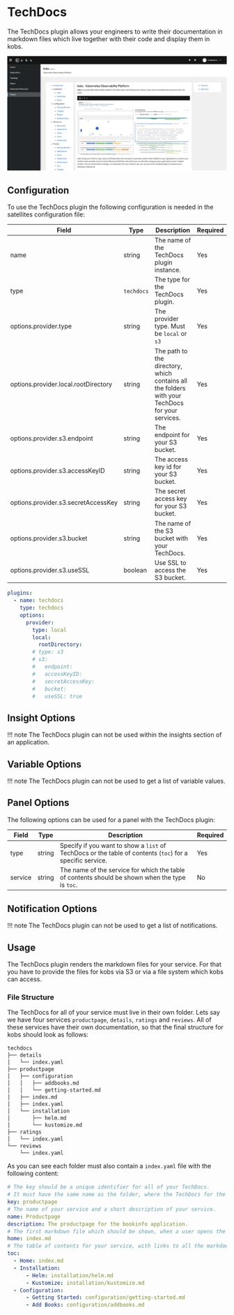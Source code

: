 # TechDocs

The TechDocs plugin allows your engineers to write their documentation in markdown files which live together with their code and display them in kobs.

![TechDocs](assets/techdocs.png)

## Configuration

To use the TechDocs plugin the following configuration is needed in the satellites configuration file:

| Field | Type | Description | Required |
| ----- | ---- | ----------- | -------- |
| name | string | The name of the TechDocs plugin instance. | Yes |
| type | `techdocs` | The type for the TechDocs plugin. | Yes |
| options.provider.type | string | The provider type. Must be `local` or `s3` | Yes |
| options.provider.local.rootDirectory | string | The path to the directory, which contains all the folders with your TechDocs for your services. | Yes |
| options.provider.s3.endpoint | string | The endpoint for your S3 bucket. | Yes |
| options.provider.s3.accessKeyID | string | The access key id for your S3 bucket. | Yes |
| options.provider.s3.secretAccessKey | string | The secret access key for your S3 bucket. | Yes |
| options.provider.s3.bucket | string | The name of the S3 bucket with your TechDocs. | Yes |
| options.provider.s3.useSSL | boolean | Use SSL to access the S3 bucket. | Yes |

```yaml
plugins:
  - name: techdocs
    type: techdocs
    options:
      provider:
        type: local
        local:
          rootDirectory:
        # type: s3
        # s3:
        #   endpoint:
        #   accessKeyID:
        #   secretAccessKey:
        #   bucket:
        #   useSSL: true
```

## Insight Options

!!! note
    The TechDocs plugin can not be used within the insights section of an application.

## Variable Options

!!! note
    The TechDocs plugin can not be used to get a list of variable values.

## Panel Options

The following options can be used for a panel with the TechDocs plugin:

| Field | Type | Description | Required |
| ----- | ---- | ----------- | -------- |
| type | string | Specify if you want to show a `list` of TechDocs or the table of contents (`toc`) for a specific service. | Yes |
| service | string | The name of the service for which the table of contents should be shown when the type is `toc`. | No |

## Notification Options

!!! note
    The TechDocs plugin can not be used to get a list of notifications.

## Usage

The TechDocs plugin renders the markdown files for your service. For that you have to provide the files for kobs via S3 or via a file system which kobs can access.

### File Structure

The TechDocs for all of your service must live in their own folder. Lets say we have four services `productpage`, `details`, `ratings` and `reviews`. All of these services have their own documentation, so that the final structure for kobs should look as follows:

```plain
techdocs
├── details
│   └── index.yaml
├── productpage
│   ├── configuration
│   │   ├── addbooks.md
│   │   └── getting-started.md
│   ├── index.md
│   ├── index.yaml
│   └── installation
│       ├── helm.md
│       └── kustomize.md
├── ratings
│   └── index.yaml
└── reviews
    └── index.yaml
```

As you can see each folder must also contain a `index.yaml` file with the following content:

```yaml
# The key should be a unique identifier for all of your TechDocs.
# It must have the same name as the folder, where the TechDocs for the service are stored for kobs.
key: productpage
# The name of your service and a short description of your service.
name: Productpage
description: The productpage for the bookinfo application.
# The first markdown file which should be shown, when a user opens the TechDocs for the service.
home: index.md
# The table of contents for your service, with links to all the markdown files should can be accessed by a user.
toc:
  - Home: index.md
  - Installation:
      - Helm: installation/helm.md
      - Kustomize: installation/kustomize.md
  - Configuration:
      - Getting Started: configuration/getting-started.md
      - Add Books: configuration/addbooks.md
```
